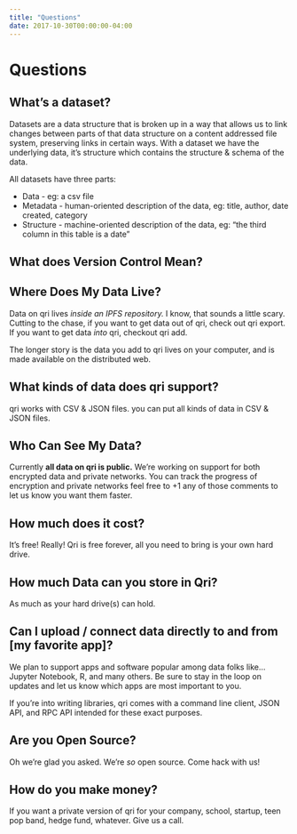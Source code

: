 ```yaml
---
title: "Questions"
date: 2017-10-30T00:00:00-04:00
---
```


# Questions
## What’s a dataset?

Datasets are a data structure that is broken up in a way that allows us to link changes between parts of that data structure on a content addressed file system, preserving links in certain ways. 
With a dataset we have the underlying data, it’s structure which contains the structure & schema of the data.

All datasets have three parts:

- Data - eg: a csv file
- Metadata - human-oriented description of the data, eg: title, author, date created, category
- Structure - machine-oriented description of the data, eg: “the third column in this table is a date”


## What does Version Control Mean?


## Where Does My Data Live?

Data on qri lives *inside an IPFS repository.* I know, that sounds a little scary. Cutting to the chase, if you want to get data out of qri, check out qri export. If you want to get data *into* qri, checkout qri add.

The longer story is the data you add to qri lives on your computer, and is made available on the distributed web.


## What kinds of data does qri support?

qri works with CSV & JSON files. you can put all kinds of data in CSV & JSON files.

## Who Can See My Data?

Currently **all data on qri is public.** We’re working on support for both encrypted data and private networks. You can track the progress of encryption and private networks feel free to +1 any of those comments to let us know you want them faster.

## How much does it cost?

It’s free! Really! Qri is free forever, all you need to bring is your own hard drive.

## How much Data can you store in Qri?

As much as your hard drive(s) can hold.


## Can I upload / connect data directly to and from [my favorite app]?

We plan to support apps and software popular among data folks like… Jupyter Notebook, R, and many others. Be sure to stay in the loop on updates and let us know which apps are most important to you. 

If you’re into writing libraries, qri comes with a command line client, JSON API, and RPC API intended for these exact purposes.


## Are you Open Source?

Oh we’re glad you asked. We’re *so* open source. Come hack with us!

## How do you make money?

If you want a private version of qri for your company, school, startup, teen pop band, hedge fund, whatever. Give us a call. 